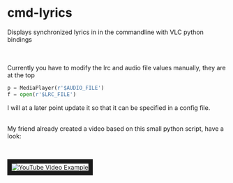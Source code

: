 # cmd-lyrics
Displays synchronized lyrics in in the commandline with VLC python bindings
<br /> 
<br /> 
<br /> 

Currently you have to modify the lrc and audio file values manually, they are at the top

```python
p = MediaPlayer(r'$AUDIO_FILE')
f = open(r'$LRC_FILE')
```
I will at a later point update it so that it can be specified in a config file.
<br /> 
<br /> 

My friend already created a video based on this small python script, have a look:

<br /> 

<a href="http://www.youtube.com/watch?feature=player_embedded&v=St6FWLZ9Yu8" target="_blank"><img src="http://img.youtube.com/vi/St6FWLZ9Yu8/maxresdefault.jpg" alt="YouTube Video Example" border="10" /></a>
